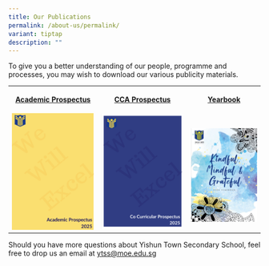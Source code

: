 ```yaml
---
title: Our Publications
permalink: /about-us/permalink/
variant: tiptap
description: ""
---
```

<p>To give you a better understanding of our people, programme and processes,
you may wish to download our various publicity materials.</p>
<table style="minWidth: 75px">
<colgroup>
<col>
<col>
<col>
</colgroup>
<tbody>
<tr>
<th rowspan="1" colspan="1">
<p><a href="https://drive.google.com/drive/folders/1tqMcCv0SbiQpHUGUK8CcD2Xj_8pWUs1Z" rel="noopener noreferrer nofollow" target="_blank">Academic Prospectus</a>
</p>
</th>
<th rowspan="1" colspan="1">
<p><a href="https://drive.google.com/drive/folders/1tqMcCv0SbiQpHUGUK8CcD2Xj_8pWUs1Z" rel="noopener noreferrer nofollow" target="_blank">CCA Prospectus</a>
</p>
</th>
<th rowspan="1" colspan="1">
<p><a href="https://drive.google.com/drive/folders/1tqMcCv0SbiQpHUGUK8CcD2Xj_8pWUs1Z" rel="noopener noreferrer nofollow" target="_blank">Yearbook</a>
</p>
</th>
</tr>
<tr>
<td rowspan="1" colspan="1">
<div class="isomer-image-wrapper">
<img style="width: 100%" height="auto" width="100%" alt="" src="/images/Screenshot_2025_04_27_at_3_42_11_PM.png">
</div>
</td>
<td rowspan="1" colspan="1">
<div class="isomer-image-wrapper">
<img style="width: 100%" height="auto" width="100%" alt="" src="/images/Screenshot_2025_04_27_at_3_40_20_PM.png">
</div>
</td>
<td rowspan="1" colspan="1">
<p></p>
<div class="isomer-image-wrapper">
<img style="width: 100%" height="auto" width="100%" alt="" src="/images/Yearbook_2024_Cover.jpg">
</div>
</td>
</tr>
</tbody>
</table>
<p>Should you have more questions about Yishun Town Secondary School, feel
free to drop us an email at <a href="ytss@moe.edu.sg" rel="noopener noreferrer nofollow" target="_blank">ytss@moe.edu.sg</a>
</p>